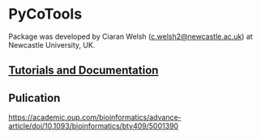 # PyCoTools

Package was developed by Ciaran Welsh (c.welsh2@newcastle.ac.uk) at Newcastle University, UK. 


## [Tutorials and Documentation](http://pycotools.readthedocs.io/en/copasiversion21/)

## Pulication
https://academic.oup.com/bioinformatics/advance-article/doi/10.1093/bioinformatics/bty409/5001390 
